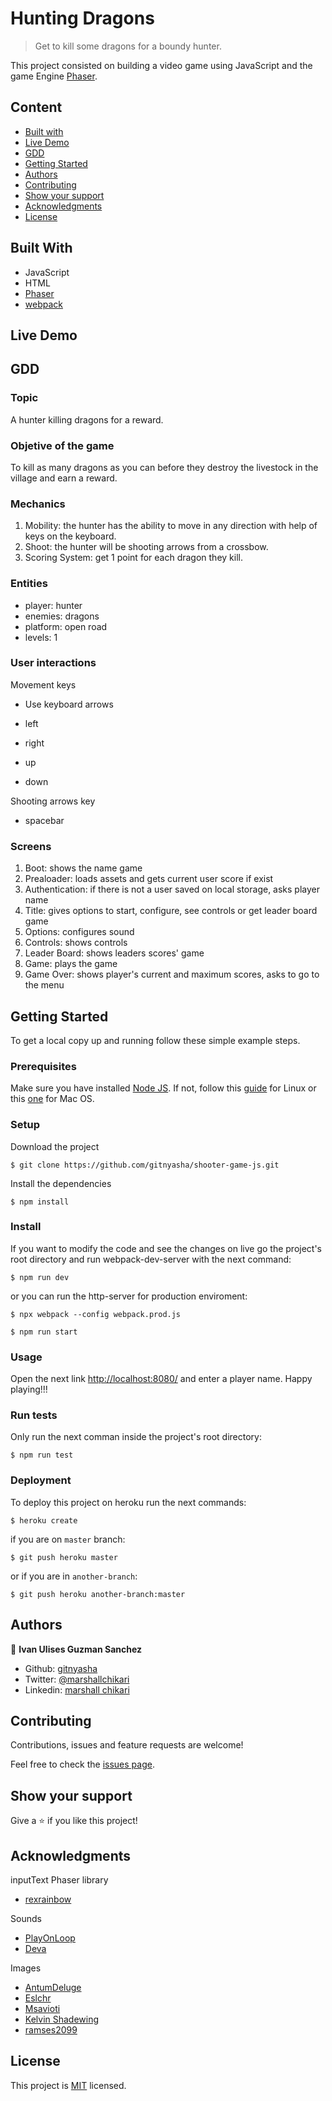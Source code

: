 # Hunting Dragons

> Get to kill some dragons for a boundy hunter.

<!-- <p align="center">
    <img src="image.png">
</p> -->

This project consisted on building a video game using JavaScript and the game Engine [Phaser](https://phaser.io/).

## Content

- [Built with](#built-with)
- [Live Demo](#live-demo)
- [GDD](#gdd)
- [Getting Started](#getting-started)
- [Authors](#authors)
- [Contributing](#contributing)
- [Show your support](#show-your-support)
- [Acknowledgments](#acknowledgments)
- [License](#license)

## Built With

- JavaScript
- HTML
- [Phaser](https://phaser.io/)
- [webpack](https://webpack.js.org/)

## Live Demo

[]()

## GDD

### Topic

A hunter killing dragons for a reward.

### Objetive of the game

To kill as many dragons as you can before they destroy the livestock in the village and earn a reward.

### Mechanics

1. Mobility: the hunter has the ability to move in any direction with help of keys on the keyboard.
2. Shoot: the hunter will be shooting arrows from a crossbow.
3. Scoring System: get 1 point for each dragon they kill.

### Entities

- player: hunter
- enemies: dragons
- platform: open road
- levels: 1

### User interactions

Movement keys

- Use keyboard arrows

- left
- right
- up
- down

Shooting arrows key

- spacebar

### Screens

1. Boot: shows the name game
2. Prealoader: loads assets and gets current user score if exist
3. Authentication: if there is not a user saved on local storage, asks player name
4. Title: gives options to start, configure, see controls or get leader board game
5. Options: configures sound
6. Controls: shows controls
7. Leader Board: shows leaders scores' game
8. Game: plays the game
9. Game Over: shows player's current and maximum scores, asks to go to the menu

## Getting Started

To get a local copy up and running follow these simple example steps.

### Prerequisites

Make sure you have installed [Node JS](https://nodejs.org/en/). If not, follow this [guide](https://www.geeksforgeeks.org/installation-of-node-js-on-linux/) for Linux or this [one](https://treehouse.github.io/installation-guides/mac/node-mac.html) for Mac OS.

### Setup

Download the project

    $ git clone https://github.com/gitnyasha/shooter-game-js.git

Install the dependencies

    $ npm install

### Install

If you want to modify the code and see the changes on live go the project's root directory and run webpack-dev-server with the next command:

    $ npm run dev

or you can run the http-server for production enviroment:

    $ npx webpack --config webpack.prod.js

    $ npm run start

### Usage

Open the next link [http://localhost:8080/](http://localhost:8080/) and enter a player name. Happy playing!!!

### Run tests

Only run the next comman inside the project's root directory:

    $ npm run test

### Deployment

To deploy this project on heroku run the next commands:

    $ heroku create

if you are on `master` branch:

    $ git push heroku master

or if you are in `another-branch`:

    $ git push heroku another-branch:master

## Authors

👤 **Ivan Ulises Guzman Sanchez**

- Github: [gitnyasha](https://github.com/gitnyasha)
- Twitter: [@marshallchikari](https://twitter.com/marshallchikari)
- Linkedin: [marshall chikari](https://www.linkedin.com/in/marshall-chikari)

## Contributing

Contributions, issues and feature requests are welcome!

Feel free to check the [issues page](https://github.com/gitnyasha/shooter-game-js/issues).

## Show your support

Give a ⭐️ if you like this project!

## Acknowledgments

inputText Phaser library

- [rexrainbow](https://rexrainbow.github.io/phaser3-rex-notes/)

Sounds

- [PlayOnLoop](https://opengameart.org/users/playonloop)
- [Deva](https://opengameart.org/users/deva)

Images

- [AntumDeluge](https://opengameart.org/users/antumdeluge)
- [Eslchr](https://opengameart.org/users/eslchr)
- [Msavioti](https://opengameart.org/users/msavioti)
- [Kelvin Shadewing](https://opengameart.org/users/kelvin-shadewing)
- [ramses2099](https://opengameart.org/users/ramses2099)

## License

This project is [MIT](LICENSE) licensed.
